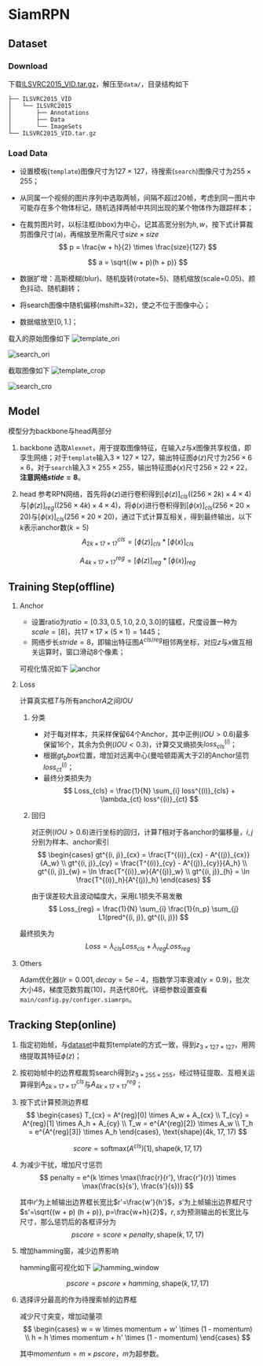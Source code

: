 # SiamRPN

## Dataset

### Download

下载[ILSVRC2015_VID.tar.gz](http://bvisionweb1.cs.unc.edu/ilsvrc2015/ILSVRC2015_VID.tar.gz)，解压至`data/`，目录结构如下
```
├── ILSVRC2015_VID
│   └── ILSVRC2015
│       ├── Annotations
│       ├── Data
│       └── ImageSets
└── ILSVRC2015_VID.tar.gz
```

### Load Data

- 设置模板(`template`)图像尺寸为$127 \times 127$，待搜索(`search`)图像尺寸为$255 \times 255$；
- 从同属一个视频的图片序列中选取两帧，间隔不超过$20$帧，考虑到同一图片中可能存在多个物体标记，随机选择两帧中共同出现的某个物体作为跟踪样本；
- 在裁剪图片时，以标注框(bbox)为中心，记其高宽分别为$h, w$，按下式计算裁剪图像尺寸(a)，再缩放至所需尺寸$size \times size$
    $$ p = \frac{w + h}{2} \times \frac{size}{127} $$
    
    $$ a = \sqrt{(w + p)(h + p)} $$

- 数据扩增：高斯模糊(blur)、随机旋转(rotate=5)、随机缩放(scale=0.05)、颜色抖动、随机翻转；
- 将search图像中随机偏移(mshift=32)，使之不位于图像中心；
- 数据缩放至$[0, 1.]$；

载入的原始图像如下
![template_ori](../image/template_ori.jpg)

![search_ori](../image/search_ori.jpg)

截取图像如下
![template_crop](../image/template_crop.jpg)

![search_cro](../image/search_cro.jpg)

## Model

模型分为backbone与head两部分
1. backbone
    选取`Alexnet`，用于提取图像特征，在输入$z$与$x$图像共享权值，即孪生网络；对于`template`输入$3 \times 127 \times 127$，输出特征图$\phi(z)$尺寸为$256 \times 6 \times 6$，对于`search`输入$3 \times 255 \times 255$，输出特征图$\phi(x)$尺寸$256 \times 22 \times 22$，**注意网络$stide=8$**。

2. head
    参考RPN网络，首先将$\phi(z)$进行卷积得到$[\phi(z)]_{cls}$($(256\times 2k) \times 4 \times 4$)与$[\phi(z)]_{reg}$($(256\times 4k) \times 4 \times 4$)，将$\phi(x)$进行卷积得到$[\phi(x)]_{cls}$($256 \times 20 \times 20$)与$[\phi(x)]_{cls}$($256 \times 20 \times 20$)，通过下式计算互相关，得到最终输出，以下$k$表示anchor数($k=5$)
    $$ A^{cls}_{2k \times 17 \times 17} = [\phi(z)]_{cls} * [\phi(x)]_{cls} $$

    $$ A^{reg}_{4k \times 17 \times 17} = [\phi(z)]_{reg} * [\phi(x)]_{reg} $$

## Training Step(offline)

1. Anchor

    - 设置ratio为$ratio=[0.33, 0.5, 1.0, 2.0, 3.0]$的锚框，尺度设置一种为$scale=[8]$，共$17 \times 17 \times(5 \times 1) = 1445$；
    - 网络步长$stride=8$，即输出特征图$A^{cls/reg}$相邻两坐标，对应$z$与$x$做互相关运算时，窗口滑动$8$个像素；

    可视化情况如下
    ![anchor](../image/anchor.jpg)

2. Loss

    计算真实框$T$与所有anchor$A$之间$IOU$

    1. 分类

        - 对于每对样本，共采样保留$64$个Anchor，其中正例($IOU>0.6$)最多保留$16$个，其余为负例($IOU<0.3$)，计算交叉熵损失$loss^{(i)}_{cls}$；
        - 根据$gt_bbox$位置，增加对远离中心(曼哈顿距离大于$2$)的Anchor惩罚$loss^{(i)}_{ct}$；
        - 最终分类损失为
            $$ Loss_{cls} = \frac{1}{N} \sum_{i} loss^{(i)}_{cls} + \lambda_{ct} loss^{(i)}_{ct} $$

    2. 回归

        对正例($IOU > 0.6$)进行坐标的回归，计算$T$相对于各anchor的偏移量，$i,j$分别为样本、anchor索引
        $$
        \begin{cases}
            gt^{(i, j)}_{cx} = \frac{T^{(i)}_{cx} - A^{(j)}_{cx}}{A_w} \\
            gt^{(i, j)}_{cy} = \frac{T^{(i)}_{cy} - A^{(j)}_{cy}}{A_h} \\
            gt^{(i, j)}_{w}  = \ln \frac{T^{(i)}_w}{A^{(j)}_w} \\
            gt^{(i, j)}_{h}  = \ln \frac{T^{(i)}_h}{A^{(j)}_h}
        \end{cases}
        $$
        
        由于误差较大且波动幅度大，采用$L1$损失不易发散
        $$ Loss_{reg} = \frac{1}{N} \sum_{i} \frac{1}{n_p} \sum_{j} L1(pred^{(i, j)}, gt^{(i, j)}) $$

    最终损失为
    $$ Loss = \lambda_{cls} Loss_{cls} + \lambda_{reg} Loss_{reg} $$

3. Others

    Adam优化器($lr=0.001, decay=5e-4$，指数学习率衰减($\gamma=0.9$)，批次大小$48$，梯度范数剪裁($10$)，共迭代$80$代。详细参数设置查看`main/config.py/configer.siamrpn`。

## Tracking Step(online)

1. 指定初始帧，与[dataset](#dataset)中裁剪template的方式一致，得到$z_{3 \times 127 \times 127}$，用网络提取其特征$\phi(z)$；
2. 按初始帧中的边界框裁剪search得到$z_{3 \times 255 \times 255}$，经过特征提取、互相关运算得到$A^{cls}_{2k \times 17 \times 17}$与$A^{reg}_{4k \times 17 \times 17}$；
3. 按下式计算预测边界框
    $$
    \begin{cases}
    T_{cx} = A^{reg}[0] \times A_w + A_{cx} \\
    T_{cy} = A^{reg}[1] \times A_h + A_{cy} \\
    T_w = e^{A^{reg}[2]} \times A_w \\
    T_h = e^{A^{reg}[3]} \times A_h 
    \end{cases}, \text{shape}(4k, 17, 17)
    $$

    $$ score = \text{softmax} (A^{cls}) [1], \text{shape}(k, 17, 17) $$

4. 为减少干扰，增加尺寸惩罚
    $$ penalty = e^{k \times \max(\frac{r}{r'}, \frac{r'}{r}) \times \max(\frac{s}{s'}, \frac{s'}{s})} $$    

    其中$r'$为上帧输出边界框长宽比$r'=\frac{w'}{h'}$，$s'$为上帧输出边界框尺寸$s'=\sqrt{(w + p) (h + p)}, p=\frac{w+h}{2}$，$r,s$为预测输出的长宽比与尺寸，那么惩罚后的各框评分为
    $$ pscore = score \times penalty, \text{shape}(k, 17, 17) $$

5. 增加hamming窗，减少边界影响

    hamming窗可视化如下
    ![hamming_window](../image/hamming_window.png)

    $$ pscore = pscore \times hamming, \text{shape}(k, 17, 17) $$

6. 选择评分最高的作为待搜索帧的边界框

    减少尺寸突变，增加动量项
    $$
    \begin{cases}
        w = w \times momentum + w' \times (1 - momentum) \\
        h = h \times momentum + h' \times (1 - momentum)
    \end{cases}
    $$

    其中$momentum = m \times pscore$，$m$为超参数。